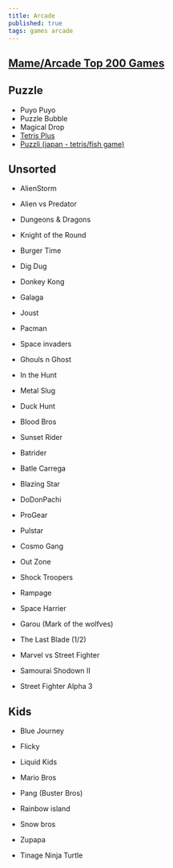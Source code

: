 ```yaml
---
title: Arcade
published: true
tags: games arcade
---
```

## [Mame/Arcade Top 200 Games](https://www.youtube.com/watch?v=QNORYk8EdFU&t=3828s)

## Puzzle

- Puyo Puyo
- Puzzle Bubble
- Magical Drop
- [Tetris Plus](https://www.youtube.com/watch?v=q-tEzoe0Rqw) 
- [Puzzli (japan - tetris/fish game)](https://www.youtube.com/watch?v=iLm33bw8Wjw)

## Unsorted
- AlienStorm
- Alien vs Predator
- Dungeons & Dragons
- Knight of the Round

- Burger Time
- Dig Dug
- Donkey Kong
- Galaga
- Joust
- Pacman
- Space invaders


- Ghouls n Ghost
- In the Hunt
- Metal Slug

- Duck Hunt

- Blood Bros
- Sunset Rider

- Batrider
- Batle Carrega
- Blazing Star
- DoDonPachi

- ProGear
- Pulstar

- Cosmo Gang
- Out Zone
- Shock Troopers

- Rampage
- Space Harrier

- Garou (Mark of the wolfves)
- The Last Blade (1/2)
- Marvel vs Street Fighter
- Samourai Shodown II
- Street Fighter Alpha 3

## Kids

- Blue Journey
- Flicky
- Liquid Kids
- Mario Bros
- Pang (Buster Bros)
- Rainbow island
- Snow bros
- Zupapa

- Tinage Ninja Turtle

